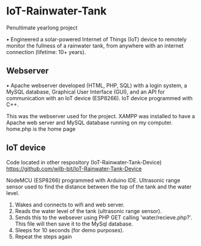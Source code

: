 # IoT-Rainwater-Tank
Penultimate yearlong project

•	Engineered a solar-powered Internet of Things (IoT) device to remotely monitor the fullness of a rainwater tank, from anywhere with an internet connection (lifetime: 10+ years).

## Webserver
• Apache webserver developed (HTML, PHP, SQL) with a login system, a MySQL database, Graphical User Interface (GUI), and an API for communication with an IoT device (ESP8266). IoT device programmed with C++.

This was the webserver used for the project. XAMPP was installed to have a Apache web server and MySQL database running on my computer.
home.php is the home page

## IoT device
Code located in other respository (IoT-Rainwater-Tank-Device) 
https://github.com/wilb-bit/IoT-Rainwater-Tank-Device  

NodeMCU (ESP8266) programmed with Arduino IDE. Ultrasonic range sensor used to find the distance between the top of the tank and the water level. 
1. Wakes and connects to wifi and web server.   
2. Reads the water level of the tank (ultrasonic range sensor).   
3. Sends this to the websever using PHP GET calling 'water/recieve.php?'. This file will then save it to the MySql database.
4. Sleeps for 10 seconds (for demo purposes). 
5. Repeat the steps again

